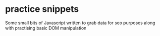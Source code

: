 # practice snippets
Some small bits of Javascript written to grab data for seo purposes along with practising basic DOM manipulation 
